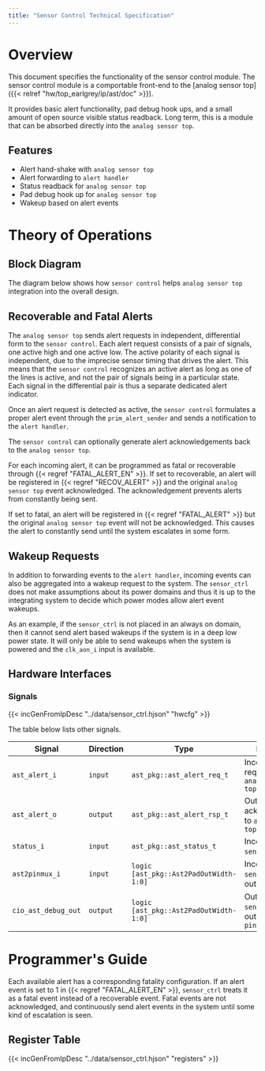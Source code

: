 ```yaml
---
title: "Sensor Control Technical Specification"
---
```


# Overview

This document specifies the functionality of the sensor control module.
The sensor control module is a comportable front-end to the [analog sensor top]({{< relref "hw/top_earlgrey/ip/ast/doc" >}}).

It provides basic alert functionality, pad debug hook ups, and a small amount of open source visible status readback.
Long term, this is a module that can be absorbed directly into the `analog sensor top`.

## Features

- Alert hand-shake with `analog sensor top`
- Alert forwarding to `alert handler`
- Status readback for `analog sensor top`
- Pad debug hook up for `analog sensor top`
- Wakeup based on alert events

# Theory of Operations

## Block Diagram

The diagram below shows how `sensor control` helps `analog sensor top` integration into the overall design.

## Recoverable and Fatal Alerts

The `analog sensor top` sends alert requests in independent, differential form to the `sensor control`.
Each alert request consists of a pair of signals, one active high and one active low.
The active polarity of each signal is independent, due to the imprecise sensor timing that drives the alert.
This means that the `sensor control` recognizes an active alert as long as one of the lines is active, and not the pair of signals being in a particular state.
Each signal in the differential pair is thus a separate dedicated alert indicator.

Once an alert request is detected as active, the `sensor control` formulates a proper alert event through the `prim_alert_sender` and sends a notification to the `alert handler`.

The `sensor control` can optionally generate alert acknowledgements back to the `analog sensor top`.

For each incoming alert, it can be programmed as fatal or recoverable through {{< regref "FATAL_ALERT_EN" >}}.
If set to recoverable, an alert will be registered in {{< regref "RECOV_ALERT" >}} and the original `analog sensor top` event acknowledged.
The acknowledgement prevents alerts from constantly being sent.

If set to fatal, an alert will be registered in {{< regref "FATAL_ALERT" >}} but the original `analog sensor top` event will not be acknowledged.
This causes the alert to constantly send until the system escalates in some form.

## Wakeup Requests

In addition to forwarding events to the `alert handler`, incoming events can also be aggregated into a wakeup request to the system.
The `sensor_ctrl` does not make assumptions about its power domains and thus it is up to the integrating system to decide which power modes allow alert event wakeups.

As an example, if the `sensor_ctrl` is not placed in an always on domain, then it cannot send alert based wakeups if the system is in a deep low power state.
It will only be able to send wakeups when the system is powered and the `clk_aon_i` input is available.

## Hardware Interfaces

### Signals

{{< incGenFromIpDesc "../data/sensor_ctrl.hjson" "hwcfg" >}}

The table below lists other signals.

Signal               | Direction        | Type                                   | Description
---------------------|------------------|----------------------------------------|---------------
`ast_alert_i`        | `input`          | `ast_pkg::ast_alert_req_t`             | Incoming alert requests from `analog sensor top`
`ast_alert_o`        | `output`         | `ast_pkg::ast_alert_rsp_t`             | Outgoing alert acknowledgments to `analog sensor top`
`status_i`           | `input`          | `ast_pkg::ast_status_t`                | Incoming `analog sensor top` status
`ast2pinmux_i`       | `input`          | `logic [ast_pkg::Ast2PadOutWidth-1:0]` | Incoming `analog sensor top` debug output signals
`cio_ast_debug_out`  | `output`         | `logic [ast_pkg::Ast2PadOutWidth-1:0]` | Outgoing `analog sensor top` debug output signals to `pinmux`

# Programmer's Guide

Each available alert has a corresponding fatality configuration.
If an alert event is set to 1 in {{< regref "FATAL_ALERT_EN" >}}, `sensor_ctrl` treats it as a fatal event instead of a recoverable event.
Fatal events are not acknowledged, and continuously send alert events in the system until some kind of escalation is seen.


## Register Table

{{< incGenFromIpDesc "../data/sensor_ctrl.hjson" "registers" >}}
